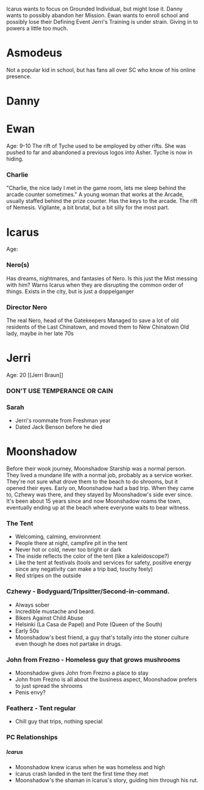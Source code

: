 Icarus wants to focus on Grounded Individual, but might lose it.
Danny wants to possibly abandon her Mission.
Ewan wants to enroll school and possibly lose their Defining Event
Jerri's Training is under strain. Giving in to powers a little too much.
# Asmodeus
Not a popular kid in school, but has fans all over SC who know of his online presence.
# Danny
# Ewan
Age: 9-10
The rift of Tyche used to be employed by other rifts.
She was pushed to far and abandoned a previous logos into Asher.
Tyche is now in hiding.
### Charlie
"Charlie, the nice lady I met in the game room, lets me sleep behind the arcade counter sometimes."
A young woman that works at the Arcade, usually staffed behind the prize counter. Has the keys to the arcade.
The rift of Nemesis.
Vigilante, a bit brutal, but a bit silly for the most part.
# Icarus
Age:
### Nero(s)
Has dreams, nightmares, and fantasies of Nero.
Is this just the Mist messing with him?
Warns Icarus when they are disrupting the common order of things.
Exists in the city, but is just a doppelganger
### Director Nero
The real Nero, head of the Gatekeepers
Managed to save a lot of old residents of the Last Chinatown, and moved them to New Chinatown
Old lady, maybe in her late 70s
# Jerri
Age: 20
[[Jerri Braun]]
### DON'T USE TEMPERANCE OR CAIN
### Sarah
- Jerri's roommate from Freshman year
- Dated Jack Benson before he died
# Moonshadow
Before their wook journey, Moonshadow Starship was a normal person. They lived a mundane life with a normal job, probably as a service worker. They're not sure what drove them to the beach to do shrooms, but it opened their eyes. Early on, Moonshadow had a bad trip. When they came to, Czhewy was there, and they stayed by Moonshadow's side ever since. It's been about 15 years since and now Moonshadow roams the town, eventually ending up at the beach where everyone waits to bear witness.
### The Tent
- Welcoming, calming, environment
- People there at night, campfire pit in the tent
- Never hot or cold, never too bright or dark
- The inside reflects the color of the tent (like a kaleidoscope?)
- Like the tent at festivals (tools and services for safety, positive energy since any negativity can make a trip bad, touchy feely)
- Red stripes on the outside
### Czhewy - Bodyguard/Tripsitter/Second-in-command.
- Always sober
- Incredible mustache and beard.
- Bikers Against Child Abuse
- Helsinki (La Casa de Papel) and Pote (Queen of the South)
- Early 50s
- Moonshadow's best friend, a guy that's totally into the stoner culture even though he does not partake in drugs.
### John from Frezno - Homeless guy that grows mushrooms
- Moonshadow gives John from Frezno a place to stay
- John from Frezno is all about the business aspect, Moonshadow prefers to just spread the shrooms
- Penis envy?
### Featherz - Tent regular
- Chill guy that trips, nothing special

### PC Relationships
##### Icarus
- Moonshadow knew icarus when he was homeless and high
- Icarus crash landed in the tent the first time they met
- Moonshadow's the shaman in Icarus's story, guiding him through his rut.